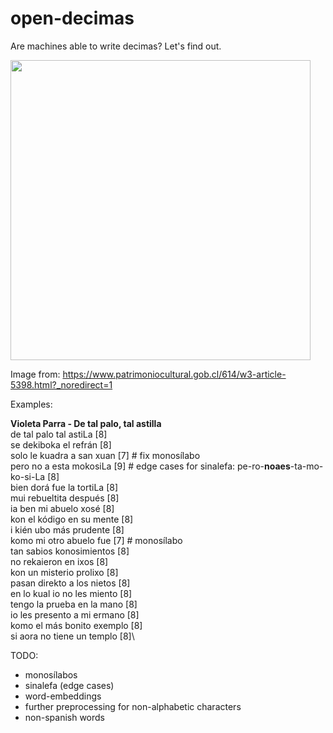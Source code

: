 # open-decimas

Are machines able to write decimas? Let's find out.

<img src="https://user-images.githubusercontent.com/61199264/103969615-34d3bf00-515e-11eb-8a62-e6c0fb96e760.png" width="480">

Image from: https://www.patrimoniocultural.gob.cl/614/w3-article-5398.html?_noredirect=1

Examples:

**Violeta Parra - De tal palo, tal astilla**\
de tal palo tal astiLa [8]\
se dekiboka el refrán [8]\
solo le kuadra a san xuan [7]  # fix monosílabo\
pero no a esta mokosiLa [9]  # edge cases for sinalefa: pe-ro-**noaes**-ta-mo-ko-si-La [8]\
bien dorá fue la tortiLa [8]\
mui rebueltita después [8]\
ia ben mi abuelo xosé [8]\
kon el kódigo en su mente [8]\
i kién ubo más prudente [8]\
komo mi otro abuelo fue [7]  # monosílabo\
tan sabios konosimientos [8]\
no rekaieron en ixos [8]\
kon un misterio prolixo [8]\
pasan direkto a los nietos [8]\
en lo kual io no les miento [8]\
tengo la prueba en la mano [8]\
io les presento a mi ermano [8]\
komo el más bonito exemplo [8]\
si aora no tiene un templo [8]\

TODO:
- monosílabos
- sinalefa (edge cases)
- word-embeddings
- further preprocessing for non-alphabetic characters
- non-spanish words
